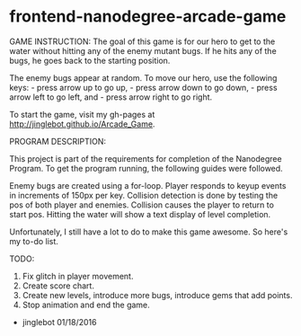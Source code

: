 frontend-nanodegree-arcade-game
===============================

GAME INSTRUCTION:
The goal of this game is for our hero to get to the water without hitting any of the enemy mutant bugs. If he hits any of the bugs, he goes back to the starting position. 

The enemy bugs appear at random. To move our hero, use the following keys:
	- press arrow up to go up,
	- press arrow down to go down,
	- press arrow left to go left, and
	- press arrow right to go right.

To start the game, visit my gh-pages at http://jinglebot.github.io/Arcade_Game.



PROGRAM DESCRIPTION:

This project is part of the requirements for completion of the Nanodegree Program. To get the program running, the following guides were followed. 

Enemy bugs are created using a for-loop. 
Player responds to keyup events in increments of 150px per key.
Collision detection is done by testing the pos of both player and enemies.
Collision causes the player to return to start pos.
Hitting the water will show a text display of level completion.

Unfortunately, I still have a lot to do to make this game awesome. So here's my to-do list.

TODO:
1. Fix glitch in player movement.
2. Create score chart.
3. Create new levels, introduce more bugs, introduce gems that add points.
4. Stop animation and end the game.

- jinglebot
  01/18/2016

